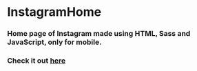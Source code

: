 # InstagramHome
### Home page of Instagram made using HTML, Sass and JavaScript, only for mobile.
### Check it out [here](https://electromorphous.github.io/InstagramHome/)
